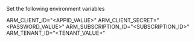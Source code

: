 Set the following environment variables

ARM_CLIENT_ID="<APPID_VALUE>"
ARM_CLIENT_SECRET="<PASSWORD_VALUE>"
ARM_SUBSCRIPTION_ID="<SUBSCRIPTION_ID>"
ARM_TENANT_ID="<TENANT_VALUE>"